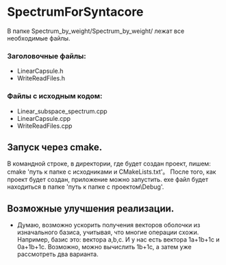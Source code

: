 # SpectrumForSyntacore
В папке Spectrum_by_weight/Spectrum_by_weight/ лежат все необходимые файлы.
### Заголовочные файлы:
  - LinearCapsule.h
  - WriteReadFiles.h
### Файлы с исходным кодом:
  - Linear_subspace_spectrum.cpp
  - LinearCapsule.cpp
  - WriteReadFiles.cpp
  
## Запуск через cmake.
В командной строке, в директории, где будет создан проект, пишем: cmake 'путь к папке с исходниками и CMakeLists.txt'。
После того, как проект будет создан, приложение можно запустить. exe файл будет находиться в папке 'путь к папке с проектом\Debug'.

## Возможные улучшения реализации.
* Думаю, возможно ускорить получения векторов оболочки из изначального базиса, учитывая, что многие операции схожи.
Например, базис это: вектора a,b,c. И у нас есть вектора 1a+1b+1c и 0a+1b+1c. Возможно, можно вычислить 1b+1c, а затем уже рассмотреть два варианта.

